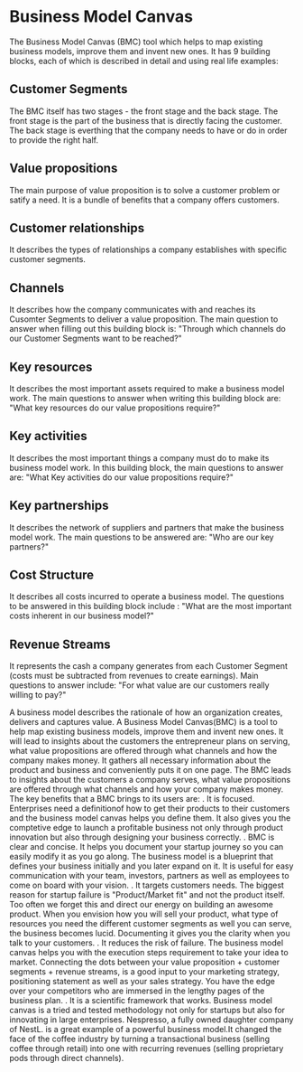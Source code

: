 # Business Model Canvas
The Business Model Canvas (BMC) tool which helps to map existing business models, improve them and invent new ones. It has 9 building blocks, each of which is
described in detail and using real life examples:
## Customer Segments
The BMC itself has two stages - the front stage and the back stage. The front stage is the part of the business that is directly facing the customer. The back stage is everthing that the company needs to have or do in order to provide the right half.
## Value propositions
The main purpose of value proposition is to solve a customer problem or satify a need. It is a bundle of benefits that a company offers customers.
## Customer relationships
It describes the types of relationships a company establishes with specific customer segments.
## Channels
It describes how the company communicates with and reaches its Cusomter Segments to deliver a value proposition. The main question to answer when filling out this building block is: "Through which channels do our Customer Segments want to be reached?"
## Key resources
It describes the most important assets required to make a business model work. The main questions to answer when writing this building block are: "What key resources do our value propositions require?"
## Key activities
It describes the most important things a company must do to make its business model work. In this building block, the main questions to answer are: "What Key activities do our value propositions require?"
## Key partnerships
It describes the network of suppliers and partners that make the business model work. The main questions to be answered are: "Who are our key partners?"
## Cost Structure
It describes all costs incurred to operate a business model. The questions to be answered in this building block include : "What are the most important costs inherent in our business model?"
## Revenue Streams
It represents the cash a company generates from each Customer Segment (costs must be subtracted from revenues to create earnings). Main questions to answer include: "For what value are our customers really willing to pay?"

A business model describes the rationale of how an organization creates, delivers and captures value. A Business Model Canvas(BMC) is a tool to help map existing business models, improve them and invent new ones. It will lead to insights about the customers the entrepreneur plans on serving, what value propositions are offered through what channels and how the company makes money. It gathers all necessary information about the product and business and conveniently puts it on one page.
The BMC leads to insights about the customers a company serves, what value propositions are offered through what channels and how your company makes money. The key benefits that a BMC brings to its users are:
. It is focused. Enterprises need a definitionof how to get their products to their customers and the business model canvas helps you define them. It also gives you the comptetive edge to launch a profitable business not only through product innovation but also through designing your business correctly.
. BMC is clear and concise. It helps you document your startup journey so you can easily modify it as you go along. The business model is a blueprint that defines your business initially and you later expand on it. It is useful for easy communication with your team, investors, partners as well as employees to come on board with your vision.
. It targets customers needs. The biggest reason for startup failure is "Product/Market fit" and not the product itself. Too often we forget this and direct our energy on building an awesome product. When you envision how you will sell your product, what type of resources you need the different customer segments as well you can serve, the business becomes lucid. Documenting it gives you the clarity when you talk to your customers.
. It reduces the risk of failure. The business model canvas helps you with the execution steps requirement to take your idea to market. Connecting the dots between your value proposition + customer segments + revenue streams, is a good input to your marketing strategy, positioning statement as well as your sales strategy. You have the edge over your competitors who are immersed in the lengthy pages of the business plan.
. It is a scientific framework that works. Business model canvas is a tried and tested methodology not only for startups but also for innovating in large enterprises. Nespresso, a fully owned daughter company of NestL. is a great example of a powerful business model.It changed the face of the coffee industry by turning a transactional business (selling coffee through retail) into one with recurring revenues (selling proprietary pods through direct channels).
